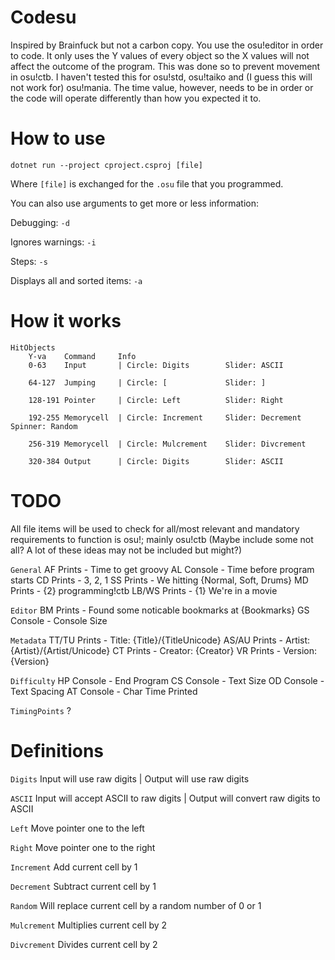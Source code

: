 # Codesu

Inspired by Brainfuck but not a carbon copy. You use the osu!editor in order to code. It only uses the Y values of every object so the X values will not affect the outcome of the program. This was done so to prevent movement in osu!ctb. I haven't tested this for osu!std, osu!taiko and (I guess this will not work for) osu!mania. The time value, however, needs to be in order or the code will operate differently than how you expected it to.

# How to use

`dotnet run --project cproject.csproj [file]`

Where `[file]` is exchanged for the `.osu` file that you programmed.

You can also use arguments to get more or less information:

Debugging: `-d`

Ignores warnings: `-i`

Steps: `-s`

Displays all and sorted items: `-a`

# How it works

    HitObjects
        Y-va    Command     Info
        0-63    Input       | Circle: Digits        Slider: ASCII

        64-127  Jumping     | Circle: [             Slider: ]

        128-191 Pointer     | Circle: Left          Slider: Right

        192-255 Memorycell  | Circle: Increment     Slider: Decrement   Spinner: Random

        256-319 Memorycell  | Circle: Mulcrement    Slider: Divcrement

        320-384 Output      | Circle: Digits        Slider: ASCII

# TODO

All file items will be used to check for all/most relevant and mandatory requirements to function is osu!; mainly osu!ctb (Maybe include some not all? A lot of these ideas may not be included but might?)

`General`
    AF      Prints  -   Time to get groovy
    AL      Console -   Time before program starts
    CD      Prints  -   3, 2, 1
    SS      Prints  -   We hitting {Normal, Soft, Drums}
    MD      Prints  -   {2} programming!ctb
    LB/WS   Prints  -   {1} We're in a movie

`Editor`
    BM      Prints  -   Found some noticable bookmarks at {Bookmarks}
    GS      Console -   Console Size

`Metadata`
    TT/TU   Prints  -   Title: {Title}/{TitleUnicode}
    AS/AU   Prints  -   Artist: {Artist}/{Artist/Unicode}
    CT      Prints  -   Creator: {Creator}
    VR      Prints  -   Version: {Version}

`Difficulty`
    HP      Console -   End Program
    CS      Console -   Text Size
    OD      Console -   Text Spacing
    AT      Console -   Char Time Printed

`TimingPoints`
    ?

# Definitions

`Digits`      Input will use raw digits               |   Output will use raw digits

`ASCII`       Input will accept ASCII to raw digits   |   Output will convert raw digits to ASCII

`Left`        Move pointer one to the left

`Right`       Move pointer one to the right

`Increment`   Add current cell by 1

`Decrement`   Subtract current cell by 1

`Random`      Will replace current cell by a random number of 0 or 1

`Mulcrement`  Multiplies current cell by 2

`Divcrement`  Divides current cell by 2